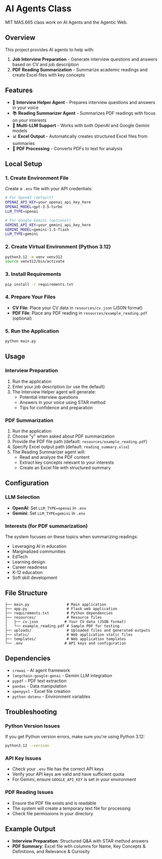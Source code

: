 # AI Agents Class
MIT MAS.665 class work on AI Agents and the Agentic Web.

## Overview
This project provides AI agents to help with:
1. **Job Interview Preparation** - Generate interview questions and answers based on CV and job description
2. **PDF Reading Summarization** - Summarize academic readings and create Excel files with key concepts

## Features
- 🤖 **Interview Helper Agent** - Prepares interview questions and answers in your voice
- 📚 **Reading Summarizer Agent** - Summarizes PDF readings with focus on your interests
- 🔧 **Multi-LLM Support** - Works with both OpenAI and Google Gemini models
- 📊 **Excel Output** - Automatically creates structured Excel files from summaries
- 📄 **PDF Processing** - Converts PDFs to text for analysis

## Local Setup

### 1. Create Environment File
Create a `.env` file with your API credentials:

```bash
# For OpenAI (default)
OPENAI_API_KEY=your_openai_api_key_here
OPENAI_MODEL=gpt-3.5-turbo
LLM_TYPE=openai

# For Google Gemini (optional)
GEMINI_API_KEY=your_gemini_api_key_here
GEMINI_MODEL=gemini-1.5-flash
LLM_TYPE=gemini
```

### 2. Create Virtual Environment (Python 3.12)
```bash
python3.12 -m venv venv312
source venv312/bin/activate
```

### 3. Install Requirements
```bash
pip install -r requirements.txt
```

### 4. Prepare Your Files
- **CV File**: Place your CV data in `resources/cv.json` (JSON format)
- **PDF File**: Place any PDF reading in `resources/example_reading.pdf` (optional)

### 5. Run the Application
```bash
python main.py
```

## Usage

### Interview Preparation
1. Run the application
2. Enter your job description (or use the default)
3. The Interview Helper agent will generate:
   - Potential interview questions
   - Answers in your voice using STAR method
   - Tips for confidence and preparation

### PDF Summarization
1. Run the application
2. Choose "y" when asked about PDF summarization
3. Provide the PDF file path (default: `resources/example_reading.pdf`)
4. Specify Excel output path (default: `reading_summary.xlsx`)
5. The Reading Summarizer agent will:
   - Read and analyze the PDF content
   - Extract key concepts relevant to your interests
   - Create an Excel file with structured summary

## Configuration

### LLM Selection
- **OpenAI**: Set `LLM_TYPE=openai` in `.env`
- **Gemini**: Set `LLM_TYPE=gemini` in `.env`

### Interests (for PDF summarization)
The system focuses on these topics when summarizing readings:
- Leveraging AI in education
- Marginalized communities
- EdTech
- Learning design
- Career readiness
- K-12 education
- Soft skill development

## File Structure
```
├── main.py                 # Main application
├── app.py                  # Flask web application
├── requirements.txt        # Python dependencies
├── resources/              # Resource files
│   ├── cv.json            # Your CV data (JSON format)
│   └── example_reading.pdf # Sample PDF for testing
├── uploads/                # Uploaded files and generated outputs
├── static/                 # Web application static files
├── templates/              # Web application templates
└── .env                   # API keys and configuration
```

## Dependencies
- `crewai` - AI agent framework
- `langchain-google-genai` - Gemini LLM integration
- `pypdf` - PDF text extraction
- `pandas` - Data manipulation
- `openpyxl` - Excel file creation
- `python-dotenv` - Environment variables

## Troubleshooting

### Python Version Issues
If you get Python version errors, make sure you're using Python 3.12:
```bash
python3.12 --version
```

### API Key Issues
- Check your `.env` file has the correct API keys
- Verify your API keys are valid and have sufficient quota
- For Gemini, ensure `GOOGLE_API_KEY` is set in your environment

### PDF Reading Issues
- Ensure the PDF file exists and is readable
- The system will create a temporary text file for processing
- Check file permissions in your directory

## Example Output
- **Interview Preparation**: Structured Q&A with STAR method answers
- **PDF Summary**: Excel file with columns for Name, Key Concepts & Definitions, and Relevance & Curiosity